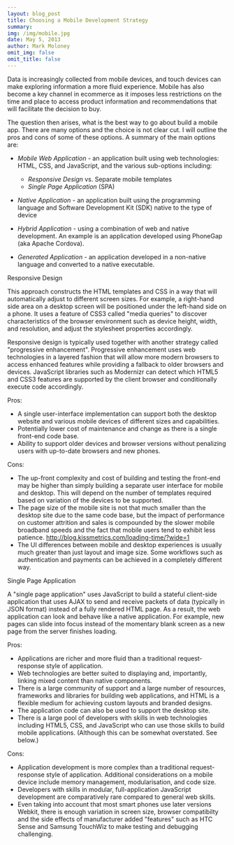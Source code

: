 ```yaml
---
layout: blog_post
title: Choosing a Mobile Development Strategy
summary:
img: /img/mobile.jpg
date: May 5, 2013
author: Mark Moloney
omit_img: false
omit_title: false
---
```


Data is increasingly collected from mobile devices, and touch devices can make exploring information a more fluid
experience. Mobile has also become a key channel in ecommerce as it imposes less restrictions on the time and place
to access product information and recommendations that will facilitate the decision to buy.

The question then arises, what is the best way to go about build a mobile app. There are many options and the
choice is not clear cut. I will outline the pros and cons of some of these options. A summary of the main options are:

* _Mobile Web Application_ - an application built using web technologies: HTML, CSS, and JavaScript, and the various
sub-options including:
  * _Responsive Design_ vs. Separate mobile templates
  * _Single Page Application_ (SPA)


* _Native Application_ - an application built using the programming language and Software Development Kit (SDK) native
to the type of device

* _Hybrid Application_ - using a combination of web and native development. An example is an application developed
using PhoneGap (aka Apache Cordova).

* _Generated Application_ - an application developed in a non-native language and converted to a native executable.

Responsive Design

This approach constructs the HTML templates and CSS in a way that will automatically adjust to different screen sizes.
For example, a right-hand side area on a desktop screen will be positioned under the left-hand side on a phone. It
uses a feature of CSS3 called "media queries" to discover characteristics of the browser environment such as
device height, width, and resolution, and adjust the stylesheet properties accordingly.

Responsive design is typically used together with another strategy called "progressive enhancement". Progressive
enhancement uses web technologies in a layered fashion that will allow more modern browsers to access enhanced
features while providing a fallback to older browsers and devices. JavaScript libraries such as Modernizr can detect
which HTML5 and CSS3 features are supported by the client browser and conditionally execute code accordingly.

Pros:

* A single user-interface implementation can support both the desktop website and various mobile devices of different
sizes and capabilities.
* Potentially lower cost of maintenance and change as there is a single front-end code base.
* Ability to support older devices and browser versions without penalizing users with up-to-date browsers and new
phones.

Cons:

* The up-front complexity and cost of building and testing the front-end may be higher than simply building a separate user
interface for mobile and desktop. This will depend on the number of templates required based on variation of the
devices to be supported.
* The page size of the mobile site is not that much smaller than the desktop site due to the same code base, but
the impact of performance on customer attrition and sales is compounded by the slower mobile broadband speeds and
the fact that mobile users tend to exhibit less patience. http://blog.kissmetrics.com/loading-time/?wide=1
* The UI differences between mobile and desktop experiences is usually much greater than just layout and image
size. Some workflows such as authentication and payments can be achieved in a completely different way.

Single Page Application

A "single page application" uses JavaScript to build a stateful client-side application that uses AJAX to send and
receive packets of data (typically in JSON format) instead of a fully rendered HTML page. As a result, the web
application can look and behave like a native application. For example, new pages can slide into focus instead
of the momentary blank screen as a new page from the server finishes loading.

Pros:

* Applications are richer and more fluid than a traditional request-response style of application.
* Web technologies are better suited to displaying and, importantly, linking mixed content than native components.
* There is a large community of support and a large number of resources, frameworks and libraries for building web
applications, and HTML is a flexible medium for achieving custom layouts and branded designs.
* The application code can also be used to support the desktop site.
* There is a large pool of developers with skills in web technologies including HTML5, CSS, and JavaScript who can
use those skills to build mobile applications. (Although this can be somewhat overstated. See below.)

Cons:

* Application development is more complex than a traditional request-response style of application. Additional
considerations on a mobile device include memory management, modularisation, and code size.
* Developers with skills in modular, full-application JavaScript development are comparatively rare compared to
general web skills.
* Even taking into account that most smart phones use later versions Webkit, there is enough variation in screen size,
browser compatibilty and the side effects of manufacturer added "features" such as HTC Sense and Samsung TouchWiz
to make testing and debugging challenging.
